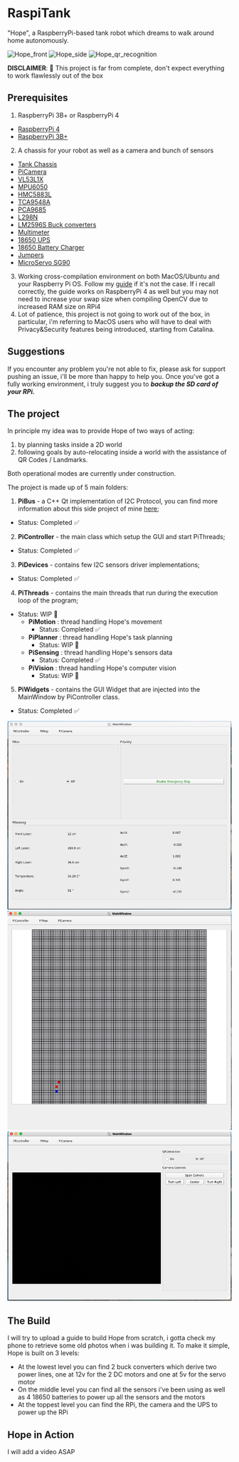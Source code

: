 # RaspiTank

"Hope", a RaspberryPi-based tank robot which dreams to walk around home autonomously.

![Hope_front](https://github.com/manfredipist/RaspiTank/blob/main/doc/images/front.png?raw=true)
![Hope_side](https://github.com/manfredipist/RaspiTank/blob/main/doc/images/side.png?raw=true)
![Hope_qr_recognition](https://github.com/manfredipist/RaspiTank/blob/main/doc/images/qrcode.png?raw=true)

**DISCLAIMER**: :construction: This project is far from complete, don't expect everything to work flawlessly out of the box

## Prerequisites

1. RaspberryPi 3B+ or RaspberryPi 4
  - [RaspberryPi 4](https://amzn.to/3ig6KYC)
  - [RaspberryPi 3B+](https://amzn.to/3hIhGPX)
2. A chassis for your robot as well as a camera and bunch of sensors
  - [Tank Chassis](https://amzn.to/3xJkj9J)
  - [PiCamera](https://amzn.to/3elmetq)
  - [VL53L1X](https://amzn.to/3kl63zX)
  - [MPU6050](https://amzn.to/2TbG1Ea)
  - [HMC5883L](https://amzn.to/3wJPOz3)
  - [TCA9548A](https://amzn.to/3xKhjK5)
  - [PCA9685](https://amzn.to/2UbhgIE)
  - [L298N](https://amzn.to/3kkK8sI)
  - [LM2596S Buck converters](https://amzn.to/36DRnnC)
  - [Multimeter](https://amzn.to/3ig8otg)
  - [18650 UPS](https://amzn.to/3z1DM5O)
  - [18650 Battery Charger](https://amzn.to/3eEILBJ)
  - [Jumpers](https://amzn.to/3wJ6RkC)
  - [MicroServo SG90](https://amzn.to/3wGZr1t)

3. Working cross-compilation environment on both MacOS/Ubuntu and your Raspberry Pi OS. Follow my [guide](https://github.com/manfredipist/RPi3BPlusQtOpenCV) if it's not the case. If i recall correctly, the guide works on RaspberryPi 4 as well but you may not need to increase your swap size when compiling OpenCV due to increased RAM size on RPi4
4. Lot of patience, this project is not going to work out of the box, in particular, i'm referring to MacOS users who will have to deal with Privacy&Security features being introduced, starting from Catalina.


## Suggestions
If you encounter any problem you're not able to fix, please ask for support pushing an issue, i'll be more than happy to help you. Once you've got a fully working environment, i truly suggest you to __*backup the SD card of your RPi.*__


## The project
In principle my idea was to provide Hope of two ways of acting:
1. by planning tasks inside a 2D world
2. following goals by auto-relocating inside a world with the assistance of QR Codes / Landmarks.

Both operational modes are currently under construction.

The project is made up of 5 main folders:
1. **PiBus** - a C++ Qt implementation of I2C Protocol, you can find more information about this side project of mine [here](https://github.com/manfredipist/QI2CProtocol);
  - Status: Completed :white_check_mark:
2. **PiController** - the main class which setup the GUI and start PiThreads;
  - Status: Completed :white_check_mark:
3. **PiDevices** - contains few I2C sensors driver implementations;
  - Status: Completed :white_check_mark:
4. **PiThreads** - contains the main threads that run during the execution loop of the program;
  - Status: WIP :construction:
    - **PiMotion** : thread handling Hope's movement
      - Status: Completed :white_check_mark:
    - **PiPlanner** : thread handling Hope's task planning
      - Status: WIP :construction:
    - **PiSensing** : thread handling Hope's sensors data
      - Status: Completed :white_check_mark:
    - **PiVision** : thread handling Hope's computer vision
      - Status: WIP :construction:
5. **PiWidgets** - contains the GUI Widget that are injected into the MainWindow by PiController class.
  - Status: Completed :white_check_mark:

![RaspiTankGUI](https://github.com/manfredipist/RaspiTank/blob/main/doc/images/raspiTank_1.png?raw=true)
![RaspiTankGUI](https://github.com/manfredipist/RaspiTank/blob/main/doc/images/raspiTank_2.png?raw=true)
![RaspiTankGUI](https://github.com/manfredipist/RaspiTank/blob/main/doc/images/raspiTank_3.png?raw=true)

## The Build
I will try to upload a guide to build Hope from scratch, i gotta check my phone to retrieve some old photos when i was building it. To make it simple, Hope is built on 3 levels:
- At the lowest level you can find 2 buck converters which derive two power lines, one at 12v for the 2 DC motors and one at 5v for the servo motor
- On the middle level you can find all the sensors i've been using as well as 4 18650 batteries to power up all the sensors and the motors
- At the toppest level you can find the RPi, the camera and the UPS to power up the RPi

## Hope in Action

I will add a video ASAP
